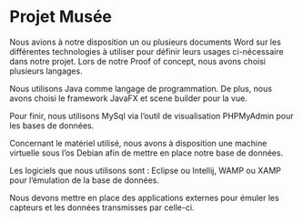 
<h1>Projet Musée</h1>


Nous avions à notre disposition un ou plusieurs documents Word sur les différentes technologies à utiliser pour définir leurs usages ci-nécessaire dans notre projet. 
Lors de notre Proof of concept, nous avons choisi plusieurs langages. 

Nous utilisons Java comme langage de programmation.
De plus, nous avons choisi le framework JavaFX et scene builder pour la vue.

Pour finir, nous utilisons MySql via l’outil de visualisation PHPMyAdmin pour les bases de données. 


Concernant le matériel utilisé, nous avons à disposition une machine virtuelle sous l’os Debian afin de mettre en place notre base de données.

Les logiciels que nous utilisons sont : Eclipse ou Intellij, WAMP ou XAMP pour l’émulation de la base de données. 

Nous devons mettre en place des applications externes pour émuler les capteurs et les données transmisses par celle-ci.



